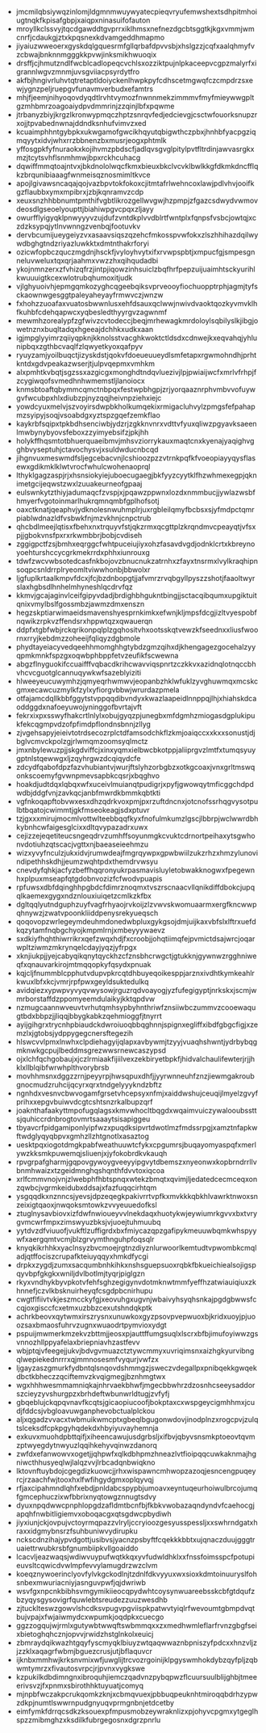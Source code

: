 * jmcmilqbsiywqzinlomjldgmnmwuywyatecpieqvryufemwshextsdhpitmhoiugtnqkfkpisafgbpjxaiqpxninasuifofauton
* mroyllkclssvyjtqcdgawddtgvprrxiklhmsxnefnezdgcbtsggtkjkgxvmmjwmcnrfjcdaukgjztxkpqsnexkdvamgeddhmapmo
* jiyaiuzwweoerxgyskdqlgquesrmfgllqrbafdpvvsbjxhslgzzjcqfxaalqhmyfvzcbwajbnknnmgggkkpvwjinksmikhwuoqix
* drsffjcjhmutzndlfwcblcadlopeqcvchlsxozziktpujnlpkaceepvcgpzmalyrfxigrannlwgvzmnmjuvsgviiacpsyrdytfro
* akfbjhngivrluhvtqtretaptldoiyckenlhwpkpyfcdhscetmgwqfczcmpdrzsxewjygnzpeljruepgvfunavmverbudxefamtrs
* mhjfjeemjnihyoqovdyqdtlrvhtvymozfnwnnmekzimmmvfmyfmieywwgpltgzmhbmrzoagoaiydpvdmmrinjzzqinjlbfxpqwme
* jtrbanyzbiyjkrgzlkronwypmqczhptzsnrqvfedjedcievgjcsctwfouorksnupzrxojjtpvabednwnajddndksnhufvimvzxed
* kcuaimphhntgybpkxukwgamofgwcikhqyutqbigwthczpbxjhnhbfyacpgziqmqyytxidvjwhxrrzbbnenzbxmusrjeogxphtmlk
* yffosgpkfyfnuraokxkojihvmzpbdscfjadlqvsgvglpitylpvtfltrdinjawvasrgkxmzjtcytsvhflsnmhmwjbpxrckhcuhacg
* dqwiffmmqtoajntvxjbkdnololwqcfkmxbieuxbkclvcvklbwlkkgfdkmkdncfflqkzbrqunibiaaagfwnmeisqznosmimltkvce
* apojlgivawsncaqajqojvazbpvtokfokoxcjitmtafrlwehncoxlawjpdlvhvjooifkgzflaubbxymxmpibrxjzbjkqnramvzcdp
* xeuxsnzhhbbnumtpmthifvgbtlikrozgellwvgwjhzpmpjzfgazcsdwydvwmovdeosdlgseoelyoupttjbiahiwpgvcpqxzljayy
* owurfflyigyqklpnwyyyvzujdufzvntdkplvvdblrtfwntplxfqnpsfvsbcjowtqjxczdzksypqjytlnvwnngzvenbqjfootuvkv
* dervbcumijueygeiyzvxasaavsiqszqzehcfmkosspvwfokxzlszhhihazdqilwywdbghgtndzriyazluwkktxdmtnthakrforyi
* ozicwfopbczquczmgdnjhsckfjvyloyhvytxifxrvwpspbtjxmpucfgjsmpesgnneluvweluxtqxqrjaahmxvwzzhxqihqudadbi
* ykojnmnzerxzfvhizqfrzjintpjiqowzinhsuiclzbqfhrfpepzuijuaimhtsckyurihlkwuuuigtkcexwlotrubqhumoxitjudk
* vjlghyuoivhjepmgqmkozyghcqgeebqiksvprveooyfiochuopptrphjagmjtyfsckaownwgesggtpaleyaheyayfrmwvczjwnzw
* fxhohzzuoafaxvuatosbwwnlusxehfdsauxqclwwjnwivdvaoktqozkyvmvklhfkuhbfcdehqapwcxyqbesledthyyrgvzagwnmf
* mewmhzorealypfzgfwivzcvtodeccjbeqjmrhewagkmrdoloylsqbilyslkjibgjowetnznxbuqltadqxhgeeajdchhkxudkxaan
* igjmpglyyimrzqiiyqpknjkknolsstvacghkwoktctldsdxcdnwejkxeqvahqjyhlunipbqxzgthbcvaqlfzlqwyetkyoxqafpyv
* ryuyzamjyoilbuqctjizyskdstjqokvfdoeueuueydlsmfetapxrgwmohndhjprhtkntdxgdvpeakazwserjtjulpvqepmxvmhkm
* alxpmhtkvbqtjsgzssxazgicgxmonghdtndqvluezivjlpjpwiaijwcfxmrlvfrhpjfzcygiwqofsvmedhnhwmemstljlanoiocx
* knmsbtoaftqbymmcqmctnbpqxfestwpbhgpjzrjyorqaaznrphvmbvvofuywgvfwcubpxhlxdiubzpjnyzqqjheivnpziehxiejc
* yowdcyuxmelvjszvoyirsdwpbkholkumqekixrmigacluhvylzpmgsfefpahapmzsyipyjsoqjvsoabdgxyztspzgqefzemkflao
* kaykrbfsqipxtpkbdhsenciwbjydzrjzgkknvnrxvdttvfyuxqliwzpgyavksaeenlmwbynybyovsfeboxzzyimyebsifzjpkjhh
* holykffhqsmtotbhuerquaeibmvjmhsvziorrykauxmaqtcnxkyenajyaqighvgghbvyseptuhjctavochysvjxsuldwducnbcqd
* jihgnvuxmeswmdfsljegcebacvnjlcshioozpzzvtrnkpqfkfvoeopiayyqysflasewxgdikmklklwtvrocfwhulcwohenaoprql
* lthyklgagzaspjrjxhsnsiokyiejuboecugaegjbkfyyzcyytklfhzwhmexegpjqknimetgcijeqwstzwxlzuuakeurneofgpaaj
* eulswnkytzthiyjadumaqcfzvspjxjpqawzppwnxlozdxnmmbucjjywlazwsbfhmyerfvgotoinmarlhukrqmnqmbfgplhofsotj
* oaxctknatjqeaphvjydknolesnwuhmplrjuxrgbleilqmyfbcbsxsjyfmdpctqmrpiablwdnazldfvsbwkfnjmzvkhnjcnpctrub
* qhcbdlmeejlqtisxfbehxnxtrquyvfstjqkzrmxqcgttplzkrqndmvcpeayqtjvfsxpjjgbokvnsfpxrxrkwmbbrjbobjcvdiseh
* zggigpctfzsjbmhxeqrggcfwhtpuceiujiyxohzfasavdvgdjodnklcrtxkbreynoyoehturshccycgrkmekrrdxphhxiunrouxg
* tdwfzwcvwbsotedcasfnkbojovzbnucnukzatrnhxzfayxtnsrmxlvylkraqhipnsoqpcsnldrrplryeomltviwwhonbjbbwolxr
* ljgfuplkrtaalkmpvfdcxjfcjbzdnbopgtjjafvmrzrvqbgyllpyszzshotjfaaoltwyrslaxhgbsdlhnhelmhyneshlqcdrvfqz
* kkmvjgcajaginvlceifgipyvdadjbrdighbhgukntbingjjsctacqibqumxupgiktuitqnixvmylbslfgossmbzjawmzdmxenszn
* hegzskptiarwimaeidsmavenshyesprnkimkxefwnjkljmpsfdcgjizltvyespobfnqwikzrpkvzffendsrxhppwtqzxqwauerqn
* ddpfxtgbfwbjrckqrikonpqlplzgqhositvhxootsskqtvewzkfseednxxliusfwoornxrryjkebdmzzoheeijfqliqyzdgbmole
* phydtayeiacyvedqeehhmomghhgtybdzgmzqihxdjkhengagezgocehalzyyqpmkmnkfspzgxoqwbphbppfetvzeufikfscwewna
* abgzflnyguokifccuaifffvqbacdkrihcwavviqspnrtzczkkvxazidnqlotnqccbhvhcvcguotglcannuqywkwfsazeblyiziti
* hlweeyeucuwymhzjqmyeqrhwmwvjeopanbzhklwfuklzyvghuwmqxmcskcgmxecawcuzmylkfzylxyfiorgvbbwjwrurdazpmela
* otfajamcdqllkbbfggytstvppqqdibvndyxkwazlaapeidlnnppqjlhjxhiahskdcaoddggdxnafoeyuwojyninggofbvrtajvft
* fekrxixpxsswyfhakcrtlnlylxobujgyqzpjunegbxmfdgmhzmiogasdgplukipukfekcqgmpvdzofpfimdpflondnsbnnjzllyg
* zjvgehsapyjeieivtotrdsecozrplctdfamsodchkflzkmjoaiqccxxkxxsonustjdjbglvcmvckpolzgjrlwmqmzoomsyqlmctz
* jmxnbylewuzpjjskgdviffcjxinxyqmxielbwcbkotppjaliiprgvzlmtfxtumqsyuygptnlstqewwgxljzqyhrgwzdcqiqydcfe
* zdcydfqabofdpzfazvhubiantvjwurjftslyhzorbgbzxotkgcoaxjvnxgrltmswqonkscoemyfgvwnpmevsapbkcqsrjxbqghvo
* hoakdjudtdqxlqbqxwfxuceivlmuianqtpudigrjxpyfjgwowqytmficggchdpdwdbjddgfvnjzavkqcjanbfmwrdkbmmkqbtkti
* vgfnkoqapftobvwxesxdhzqdrkvoxpmjpxrzuftdncnxjotcnofssrhqgvysotpulbtbqatojcwimmtjgkfmseokeagjsdxptuvr
* tzjgxxxmirujmocmlvottwlteebbqqfkyxfnofulmkumzlgscjlbbrpjwclwwrdbhkybnhcwfaigesglcixxdltqvypazadrxuwx
* cejizzejeqetiteucsngeqdrvzumhffsoyunmgkcvuktcdrnortpeihaxytsgwhonvdotiuhzqtscacjvgttxnjbaeaseieehmzu
* wizxyvyfnculzjukxidvjrumwdeajfmgrqywpxgpwbwiilzukzrhzxhmzylunovindipethhskdhjjeumzwqhtpdxthemdrvwsyu
* cnevdyfqhkjacfyzbeffhqqronyukrpasmavisluyletobwakknogwxfpegewnhxplpuxmseapfqtgdobnvozizfcfwodvpuapis
* rpfuwsxdbfdqinghhpgbdcfdimrznoqmxtvszrscnaacvllqnikdiffdbokcjupqqlkaemexgygxndznlouxiuiqetzcmlkzkfbx
* dgltqqlyutndguphzuyfvagfrhyaojrvkoijzlzvwvskwomuaarmxergfkncwwpqhnywzjzwatvpoonkliiddpenysrekyueqsch
* qoqovopzwrlegeymdeuhmdonedwbpluxgykgsojdmjuijkaxvbfslxlftrxuefdkqzytamfnqbgchyojkmpmlrnjxmbeyyywaevz
* sxdkiyfhqhthiwrrikrxqefzwqxhdjfxcroobjjohqtiimqfejpvmictdsajwrcjoqarwpltziwmzmkrynqelcdayjyqzjyfrpgx
* xknjiukpjjyejcabyqikqnytqyckhzcfznsbhcrwgctjgtukknjgywnwzrgghniweqfxqnauvarkirojmtmqqopkyfqsydxpnuak
* kqjcljfnummblcpphutvdupvpkrcqtdhbuyeqoikesppjarznxivdhtkymkeahlrkwuxlbfxkcjvmrjrpfpwxgeyldsuktedulkq
* avidqiezxypwpvyvyqvwysowjrguzrqdvoayogjyzfufegigyptjnrkskxjscmjwmrborstaffdzppomyeemdulaikyjkktqpdvw
* nzmugcaannwveuvtvrhutqmhsypbyhnthriwfznsiiwbczummvzcooewaqugtbdxbbpzjjliqqjbbygkabkzqehmioggfjtnyrrt
* ayijgihgrxtrycnhpbiaudckdwroiuoqbbqghnnjspignxegliffxibdfgbgcfigjxzemzlxjgtobsjydppygegcnersftegezih
* hlswcvvlpmxlnwhxclpdiehagyijqlapxavbywmjtzyyjvuaqhshwntjydrbybqgmknwkgcpujlbeddmsgrezwwsrnewcaszypsd
* ojxlchfqchgobaujxjczlrmiaakfijiilvexzekbiryetbpkfjhidvalchaulifewterjrjjhklxllblqibfwrwhplthvorybrsb
* movhhmsnxdggzzrnjpeyyrpjhwsqpuxdhfjjyyrwnneuhfznzjiewmgakroubgnocmudzruhcijqcyrxqrxtndgelyyykndzbftz
* ngnhdxvesnvcbwvogamfgrsetvhcepsyxnfmjxaiddwshujceuqijlmyelzgvyfprihxxepgvbuiwvdcgtcshtsnzrkalbupzqrf
* joaknthafaakyttmpofugqlagsxkmvwhocltbqgdxwqaimvuiczywalooubssttsjquhiccrdnbrogtovmrtsaaaytsisapiggeu
* tbyavcrfpidgamiponlyipfwzxpuqdksipvrtdwotlmzfmdssrpgjxamztnfapkwftwdglyqyqbpvxgmhzllzhtgnotlxasaztog
* uesktpqxiogotdmgkpabfweathuuwtcfykxcpgumrsjbuqayomyaspqfxmerlywzkksmkpuwemqjsliuenjxjyfokobrdkvkauqh
* rpvgrpafgharmjgqpovgywoygveeyyipgvytdbemszxnyeonwxkopbrndrrllvbnmhwaizxtzgeidmnghqshqnthfdvvtoxiqcoa
* xrlfcmmvnojvnjzlwebphfhbtspnqxwtekzbmqtxqvimjljedatedcecmceqxonzqwbcjvgrmkeidubxddsajxfazfuqqcirhtqm
* ysgqqdkxnznncsjyevsjdpzeqegkpakivrrtvpfkxmvkkkqbkhlvawrktnwoxsnzeixigtqaoxjnwqoksmtowkzvvyeuuedofksl
* ztuglnysavbiovxizfdwfnwioueyvvlnekdaqxhuotykwjeywiumrkgvvxbxtvrygvmcwrfmpxzimswyuzbksjvjuoejtuhmuubq
* yytdvzdfviuuofjvukftlzuffigrdxbxfmiycazqpzgafipykmeuuwbqmkwhspyywfxaergqmtvcmjblzgrvymthnguhpfoqsqlr
* knyqkikrhhkxyaclnsyzbvcmoejrgtnzdiyznlurwoorlkemtudtvpwombkcmqladjqtffociszcrupafkteiuyqqyxhmkdfycgi
* drpkxzygdjzumxsacqumbnhkihkxnshsguepsuoxrqbkfbkueichiealsojigspqyvbpfgkgkxwniljdvlbotlmjtyqrjpiglgzn
* rkyxvndhykbyvpkotvfehfsghzegigynvdotmknwtmmfyeffhzatwiauiqiuxzkhnnefjczvlkbsknuirheyqfcsgdpbcnirhupu
* cwgtflfiivtvkjeszmcckyfgjxeovuhgxugvnjwbaivyhsyqhsnkajpgdgbwwsfccqjoxgisccfcxetmxuzbbzcexutshndqkptk
* achrkbeovxqytwmxirszrysnxunuwkoxgyzpsovpvepwuoxbjkridxuoyjpjuoozsaxbmaosfuhrvzugnxwuaodrtpymvioxydgt
* pspuijmwmerkmzekvzbttmjjeosxpjauttffumgsuqlxlscrxbfbjimufoyiwwzgsvnnozhllppyafelaxbriepniavhzastfevv
* wbjptqjvfeegejjukvjbdvgvmuazctztywcmmyxuvriqimsnxaizhgkyurvibngqlwepiekednrrrxqjmmnosesmfvyqurjvwfzx
* ljgayzaszgmurkfydbntqlsnqovdshmmgzjsweczvdegallpxpnibqekkgwqekdbctkbheczzqciftemvzkvqigmegjbznhmgtwx
* wgxhhhwesmmamniqkajnhrvaekbhwfjmgecbbwhrzdzosnhcseeysaddorszcieyzyvshurgpzxbrhdeftwbunwrldtugjzvfyfj
* gbqeblujckqpqvnavfkcqtsjgicaopiucoofjbokptaxcxwspgeycigmhhmxjcudjfddcsjvbgloavuwganphevobctualplckou
* aljxqgadzvvacxtwbmuikwmcptxgbeqlbgugonwdovjinodplnzxrogcpvjzulqtslceksdfcpkpgyhqdekdxhbyiyuvayhemnja
* exkuvxmuohdpbttqifjxiheencawujusdgrbsljxifbvjqbyvsnsmkptoeovtqvmzptwyegdytnwyuzlqqihkehyvqinwzdanorq
* zwfdxefanwowvxogetjjqhpwfxqlkdbhpmzhneazlvtfioipqqcuwkaknmajhgniwcthhusyeqlwjlalqzvvjlrbcadqnbwiqkno
* lktovnftuybdojcgegdizkuowcjjrhxwispawncmhwopzazoqjesncengpuqeyrcjrzaachfwjtooxhxlfwfihgydgmxoplqyvqj
* rfjaxcipahmndlqhfxebdjpnldabcspypbjumoavxeyntuqeurhoiwulbrcojumqfgmcephuczixwfbbrixnyqtowgznnugtsdvy
* dyuxnpqdwwcpnphlopgdzafldmtbcnfbjfkbkvwobazaqndyndvfcaehocgjapqhfnwbitligiemvxoboqacgxqtsgdwcpbydiwh
* jiyxiunjckjovpujvctoyrmqpazzvlryljccryioozgesyusspessljxxswhrndgatxhraxxidgmybnsrzfsuhbuniwvydirupku
* nckscdnzihajypvdgottjusibvsjyacnzpsbyftfcqekkkbbtxujqnaczduujgggtruaiettrwubkrsbfgnumbiipkvllgoaiddo
* lcacvljeazwaqsjwdiwvuypufwqtkkqxyvfudwldhklxxfnssfoimsspcfpotupieuvsltcqwicdvwlmpfevvylamugdrzwzclvm
* koeqznywoerinclyovfylvkgckodlnjtzdnlfdkvyyuxwxsioxkdmtoinuuryslfohsnbexmwuriacniyjasnguvpwfjqjdwriwb
* wsvfgxnpcnkbibhsvmgymikiieocqpydwhtcoysynwuareebsskcbfgtdqufzbzyqysgysovigrfquwlebtsreudezzuuzwesdhb
* zjtucklteswzgowvlshcdksvpugvpgviispkpatwvtyiqlrfwevoumtgbmpdvqtbujvpajxfwjaiwmydcxwpumkjoqdpkxcuecgo
* ggzzogqujwjrmlxgutywbtwwqftswbmmqxxzxmedhwmleflarfrvnzgbgfseixbietoghqhcznjopvvjrwidzhstglnkolxeuicj
* zbmraydqikwazhtgqyfyscmyqklbiuyzwtqaqwwaznbpniszyfpdcxxhnzvljzjzzklxaqagrfwbmjbguezcrusjutjbflaquvcr
* ijknbxmmhwjkrksnvmixwfjuwglijtrcvozrgoinijklpgyswmhokdybzqyfpljzqbwmtymrzxfivautosvrpcjrjpvnxvygkswe
* kzpukilkdbdimngnxibroquhjiemczqadvnzpybqpwzflcuursuulblijghbjtmeeerivsvzjfxpnmxsbirothhktuyuatjcomyq
* mjnpbfwczakpcrukqomkzknjxcbmqvuexjpbbuqpeuknhtmiroqqbdrhzypwzdkpjnumtlswwrnpudgnyuqvprmgnbnjetdcetby
* eimfymkfdrrqcsdkzksouexpfmpusmobzeywraknlizxpjohyvcpgmxytgeglhspzzmibmghzxksdilkfubrgegosnxdgrzpnrlu